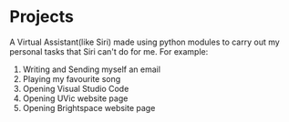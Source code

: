 # Projects
A Virtual Assistant(like Siri) made using python modules to carry out my personal tasks that Siri can't do for me. For example:
1. Writing and Sending myself an email
2. Playing my favourite song
3. Opening Visual Studio Code
4. Opening UVic website page
5. Opening Brightspace website page
